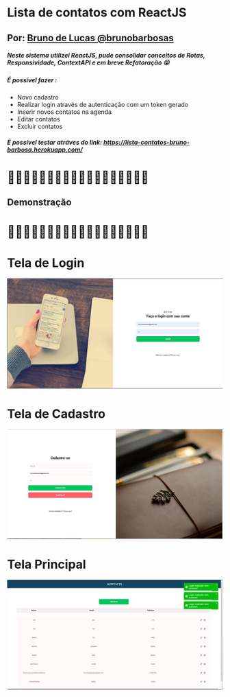 # Lista de contatos com ReactJS
## Por: [Bruno de Lucas @brunobarbosas](https://github.com/brunobarbosa17)

##### Neste sistema utilizei ReactJS, pude consolidar conceitos de Rotas, Responsividade, ContextAPI e em breve Refatoração 😝
##### É possível fazer :
* Novo cadastro
* Realizar login através de autenticação com um token gerado
* Inserir novos contatos na agenda
* Editar contatos  
* Excluir contatos
##### É possível testar atráves do link: https://lista-contatos-bruno-barbosa.herokuapp.com/

# 🚀🚀🚀🚀🚀🚀🚀🚀🚀🚀🚀🚀🚀🚀🚀🚀🚀🚀

## Demonstração 

# 🚀🚀🚀🚀🚀🚀🚀🚀🚀🚀🚀🚀🚀🚀🚀🚀🚀🚀
# Tela de Login
![Tela de Login](./public/readme/login.jpeg)

# Tela de Cadastro
![Tela de Login](./public/readme/cadastro.jpg)

# Tela Principal
![Tela de Login](./public/readme/inicial.png)




